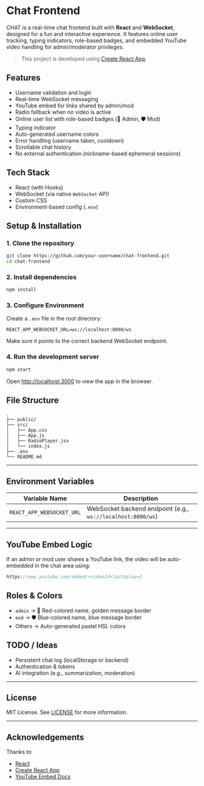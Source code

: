 # Chat Frontend

CHAT is a real-time chat frontend built with **React** and **WebSocket**, designed for a fun and interactive experience. It features online user tracking, typing indicators, role-based badges, and embedded YouTube video handling for admin/moderator privileges.

> This project is developed using [Create React App](https://create-react-app.dev/).


## Features

- Username validation and login
- Real-time WebSocket messaging
- YouTube embed for links shared by admin/mod
- Radio fallback when no video is active
- Online user list with role-based badges (👑 Admin, 🛡️ Mod)
- Typing indicator
- Auto-generated username colors
- Error handling (username taken, cooldown)
- Scrollable chat history
- No external authentication (nickname-based ephemeral sessions)


## Tech Stack

- React (with Hooks)
- WebSocket (via native `WebSocket` API)
- Custom CSS
- Environment-based config (`.env`)


## Setup & Installation

### 1. Clone the repository

```bash
git clone https://github.com/your-username/chat-frontend.git
cd chat-frontend
````

### 2. Install dependencies

```bash
npm install
```

### 3. Configure Environment

Create a `.env` file in the root directory:

```
REACT_APP_WEBSOCKET_URL=ws://localhost:8080/ws
```

Make sure it points to the correct backend WebSocket endpoint.

### 4. Run the development server

```bash
npm start
```

Open [http://localhost:3000](http://localhost:3000) to view the app in the browser.


## File Structure

```
.
├── public/
├── src/
│   ├── App.css
│   ├── App.js
│   ├── RadioPlayer.jsx
│   └── index.js
├── .env
└── README.md
```

---

## Environment Variables

| Variable Name             | Description                                                 |
| ------------------------- | ----------------------------------------------------------- |
| `REACT_APP_WEBSOCKET_URL` | WebSocket backend endpoint (e.g., `ws://localhost:8080/ws`) |

---

## YouTube Embed Logic

If an admin or mod user shares a YouTube link, the video will be auto-embedded in the chat area using:

```js
https://www.youtube.com/embed/<videoId>?autoplay=1
```

## Roles & Colors

* `admin` → 👑 Red-colored name, golden message border
* `mod` → 🛡️ Blue-colored name, blue message border
* Others → Auto-generated pastel HSL colors


## TODO / Ideas

* Persistent chat log (localStorage or backend)
* Authentication & tokens
* AI integration (e.g., summarization, moderation)

---

## License

MIT License. See [LICENSE](LICENSE) for more information.

---

## Acknowledgements

Thanks to:

* [React](https://reactjs.org/)
* [Create React App](https://create-react-app.dev/)
* [YouTube Embed Docs](https://developers.google.com/youtube/player_parameters)


